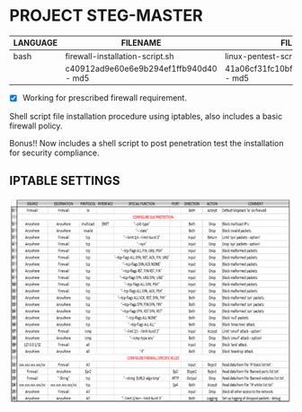 # PROJECT STEG-MASTER

| LANGUAGE | FILENAME | FILENAME  |
|--------|----|-----|
|bash|firewall-installation-script.sh|linux-pentest-script.sh|
||c40912ad9e60e6e9b294ef1ffb940d40 - md5| 41a06cf31fc10bf73b2186ee53666ca4 - md5|

- [x] Working for prescribed firewall requirement.

Shell script file installation procedure using iptables, also includes a basic firewall policy.

Bonus!! Now includes a shell script to post penetration test the installation for security compliance.

## IPTABLE SETTINGS
![Screenshot](Iptables.png)


